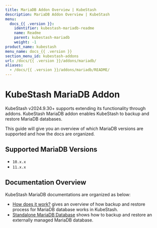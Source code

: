 ```yaml
---
title: MariaDB Addon Overview | KubeStash
description: MariaDB Addon Overview | KubeStash
menu:
  docs_{{ .version }}:
    identifier: kubestash-mariadb-readme
    name: Readme
    parent: kubestash-mariadb
    weight: -1
product_name: kubestash
menu_name: docs_{{ .version }}
section_menu_id: kubestash-addons
url: /docs/{{ .version }}/addons/mariadb/
aliases:
  - /docs/{{ .version }}/addons/mariadb/README/
---
```


# KubeStash MariaDB Addon

KubeStash v2024.9.30+ supports extending its functionality through addons. KubeStash MariaDB addon enables KubeStash to backup and restore MariaDB databases.

This guide will give you an overview of which MariaDB versions are supported and how the docs are organized.

## Supported MariaDB Versions
- `10.x.x` 
- `11.x.x`

## Documentation Overview

KubeStash MariaDB documentations are organized as below:

- [How does it work?](/docs/addons/mariadb/overview/index.md) gives an overview of how backup and restore process for MariaDB database works in KubeStash.
- [Standalone MariaDB Database](/docs/addons/mariadb/logical/index.md) shows how to backup and restore an externally managed MariaDB database.